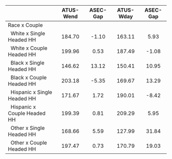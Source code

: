 
|                      |    ATUS-Wend |     ASEC-Gap |    ATUS-Wday |     ASEC-Gap |
| -------------------- | :----------: | :----------: | :----------: | :----------: |
| Race x Couple        |              |              |              |              |
| &nbsp;&nbsp;White x Single Headed HH |       184.70 |        -1.10 |       163.11 |         5.93 |
| &nbsp;&nbsp;White x Couple Headed HH |       199.96 |         0.53 |       187.49 |        -1.08 |
| &nbsp;&nbsp;Black x Single Headed HH |       146.62 |        13.12 |       150.41 |        10.95 |
| &nbsp;&nbsp;Black x Couple Headed HH |       203.18 |        -5.35 |       169.67 |        13.29 |
| &nbsp;&nbsp;Hispanic x Single Headed HH |       171.67 |         1.72 |       190.01 |        -8.42 |
| &nbsp;&nbsp;Hispanic x Couple Headed HH |       199.39 |         0.81 |       209.29 |         5.95 |
| &nbsp;&nbsp;Other x Single Headed HH |       168.66 |         5.59 |       127.99 |        31.84 |
| &nbsp;&nbsp;Other x Couple Headed HH |       197.47 |         0.73 |       170.79 |        19.03 |

